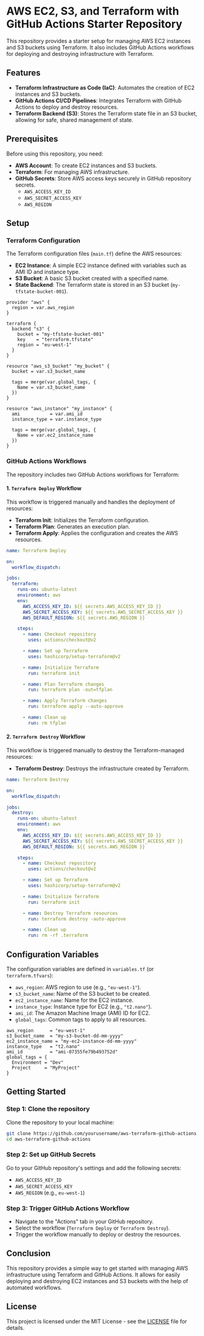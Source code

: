 # AWS EC2, S3, and Terraform with GitHub Actions Starter Repository

This repository provides a starter setup for managing AWS EC2 instances and S3 buckets using Terraform. It also includes GitHub Actions workflows for deploying and destroying infrastructure with Terraform.

## Features
- **Terraform Infrastructure as Code (IaC)**: Automates the creation of EC2 instances and S3 buckets.
- **GitHub Actions CI/CD Pipelines**: Integrates Terraform with GitHub Actions to deploy and destroy resources.
- **Terraform Backend (S3)**: Stores the Terraform state file in an S3 bucket, allowing for safe, shared management of state.

## Prerequisites
Before using this repository, you need:
- **AWS Account**: To create EC2 instances and S3 buckets.
- **Terraform**: For managing AWS infrastructure.
- **GitHub Secrets**: Store AWS access keys securely in GitHub repository secrets.
  - `AWS_ACCESS_KEY_ID`
  - `AWS_SECRET_ACCESS_KEY`
  - `AWS_REGION`

## Setup

### Terraform Configuration

The Terraform configuration files (`main.tf`) define the AWS resources:
- **EC2 Instance**: A simple EC2 instance defined with variables such as AMI ID and instance type.
- **S3 Bucket**: A basic S3 bucket created with a specified name.
- **State Backend**: The Terraform state is stored in an S3 bucket (`my-tfstate-bucket-001`).

```hcl
provider "aws" {
  region = var.aws_region
}

terraform {
  backend "s3" {
    bucket = "my-tfstate-bucket-001"
    key    = "terraform.tfstate"
    region = "eu-west-1"
  }
}

resource "aws_s3_bucket" "my_bucket" {
  bucket = var.s3_bucket_name

  tags = merge(var.global_tags, {
    Name = var.s3_bucket_name
  })
}

resource "aws_instance" "my_instance" {
  ami           = var.ami_id
  instance_type = var.instance_type

  tags = merge(var.global_tags, {
    Name = var.ec2_instance_name
  })
}
```

### GitHub Actions Workflows

The repository includes two GitHub Actions workflows for Terraform:

#### 1. `Terraform Deploy` Workflow

This workflow is triggered manually and handles the deployment of resources:
- **Terraform Init**: Initializes the Terraform configuration.
- **Terraform Plan**: Generates an execution plan.
- **Terraform Apply**: Applies the configuration and creates the AWS resources.

```yaml
name: Terraform Deploy

on:
  workflow_dispatch:

jobs:
  terraform:
    runs-on: ubuntu-latest
    environment: aws
    env:
      AWS_ACCESS_KEY_ID: ${{ secrets.AWS_ACCESS_KEY_ID }}
      AWS_SECRET_ACCESS_KEY: ${{ secrets.AWS_SECRET_ACCESS_KEY }}
      AWS_DEFAULT_REGION: ${{ secrets.AWS_REGION }}

    steps:
      - name: Checkout repository
        uses: actions/checkout@v2

      - name: Set up Terraform
        uses: hashicorp/setup-terraform@v2

      - name: Initialize Terraform
        run: terraform init

      - name: Plan Terraform changes
        run: terraform plan -out=tfplan

      - name: Apply Terraform changes
        run: terraform apply --auto-approve

      - name: Clean up
        run: rm tfplan
```

#### 2. `Terraform Destroy` Workflow

This workflow is triggered manually to destroy the Terraform-managed resources:
- **Terraform Destroy**: Destroys the infrastructure created by Terraform.

```yaml
name: Terraform Destroy

on:
  workflow_dispatch:

jobs:
  destroy:
    runs-on: ubuntu-latest
    environment: aws
    env:
      AWS_ACCESS_KEY_ID: ${{ secrets.AWS_ACCESS_KEY_ID }}
      AWS_SECRET_ACCESS_KEY: ${{ secrets.AWS_SECRET_ACCESS_KEY }}
      AWS_DEFAULT_REGION: ${{ secrets.AWS_REGION }}

    steps:
      - name: Checkout repository
        uses: actions/checkout@v2

      - name: Set up Terraform
        uses: hashicorp/setup-terraform@v2

      - name: Initialize Terraform
        run: terraform init

      - name: Destroy Terraform resources
        run: terraform destroy -auto-approve

      - name: Clean up
        run: rm -rf .terraform
```

## Configuration Variables

The configuration variables are defined in `variables.tf` (or `terraform.tfvars`):
- `aws_region`: AWS region to use (e.g., `"eu-west-1"`).
- `s3_bucket_name`: Name of the S3 bucket to be created.
- `ec2_instance_name`: Name for the EC2 instance.
- `instance_type`: Instance type for EC2 (e.g., `"t2.nano"`).
- `ami_id`: The Amazon Machine Image (AMI) ID for EC2.
- `global_tags`: Common tags to apply to all resources.

```hcl
aws_region      = "eu-west-1"
s3_bucket_name  = "my-s3-bucket-dd-mm-yyyy"
ec2_instance_name = "my-ec2-instance-dd-mm-yyyy"
instance_type   = "t2.nano"
ami_id          = "ami-07355fe79b493752d"
global_tags = {
  Environment = "Dev"
  Project     = "MyProject"
}
```

## Getting Started

### Step 1: Clone the repository
Clone the repository to your local machine:

```bash
git clone https://github.com/yourusername/aws-terraform-github-actions.git
cd aws-terraform-github-actions
```

### Step 2: Set up GitHub Secrets
Go to your GitHub repository's settings and add the following secrets:
- `AWS_ACCESS_KEY_ID`
- `AWS_SECRET_ACCESS_KEY`
- `AWS_REGION` (e.g., `eu-west-1`)

### Step 3: Trigger GitHub Actions Workflow
- Navigate to the "Actions" tab in your GitHub repository.
- Select the workflow (`Terraform Deploy` or `Terraform Destroy`).
- Trigger the workflow manually to deploy or destroy the resources.

## Conclusion

This repository provides a simple way to get started with managing AWS infrastructure using Terraform and GitHub Actions. It allows for easily deploying and destroying EC2 instances and S3 buckets with the help of automated workflows.

## License

This project is licensed under the MIT License - see the [LICENSE](LICENSE) file for details.